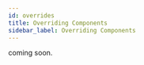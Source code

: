 ```yaml
---
id: overrides
title: Overriding Components
sidebar_label: Overriding Components
---
```


coming soon.
